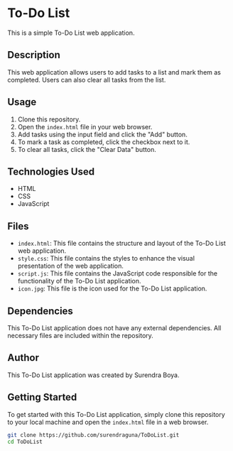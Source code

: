 # To-Do List

This is a simple To-Do List web application.

## Description

This web application allows users to add tasks to a list and mark them as completed. Users can also clear all tasks from the list.

## Usage

1. Clone this repository.
2. Open the `index.html` file in your web browser.
3. Add tasks using the input field and click the "Add" button.
4. To mark a task as completed, click the checkbox next to it.
5. To clear all tasks, click the "Clear Data" button.


## Technologies Used

- HTML
- CSS
- JavaScript

## Files
- `index.html`: This file contains the structure and layout of the To-Do List web application.
- `style.css`: This file contains the styles to enhance the visual presentation of the web application.
- `script.js`: This file contains the JavaScript code responsible for the functionality of the To-Do List application.
- `icon.jpg`: This file is the icon used for the To-Do List application.


## Dependencies
This To-Do List application does not have any external dependencies. All necessary files are included within the repository.

## Author
This To-Do List application was created by Surendra Boya.

## Getting Started
To get started with this To-Do List application, simply clone this repository to your local machine and open the `index.html` file in a web browser.

```bash
git clone https://github.com/surendraguna/ToDoList.git
cd ToDoList



